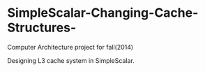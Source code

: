 SimpleScalar-Changing-Cache-Structures-
=======================================

Computer Architecture project for fall(2014) 

Designing L3 cache system in SimpleScalar.


